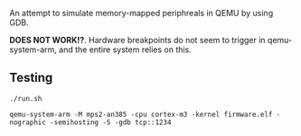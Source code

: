 
An attempt to simulate memory-mapped periphreals in QEMU by using GDB.

**DOES NOT WORK!?**.
Hardware breakpoints do not seem to trigger in qemu-system-arm,
and the entire system relies on this.


## Testing

```
./run.sh
```

```
qemu-system-arm -M mps2-an385 -cpu cortex-m3 -kernel firmware.elf -nographic -semihosting -S -gdb tcp::1234
```
